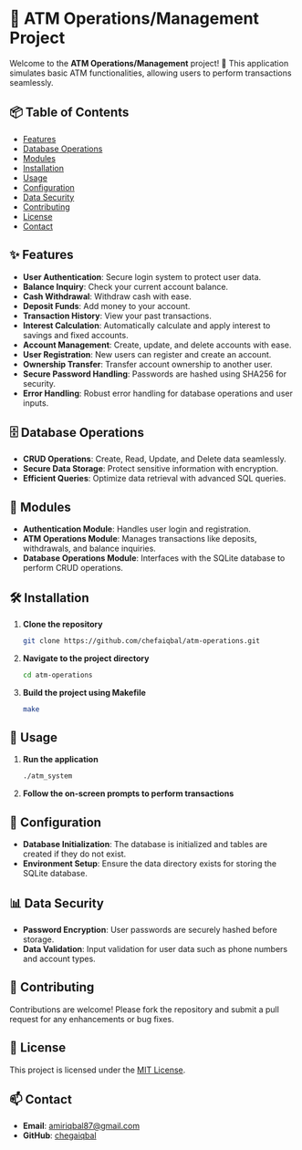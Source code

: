 # 🏧 ATM Operations/Management Project

Welcome to the **ATM Operations/Management** project! 🚀 This application simulates basic ATM functionalities, allowing users to perform transactions seamlessly.

## 📦 Table of Contents
- [Features](#features)
- [Database Operations](#database-operations)
- [Modules](#modules)
- [Installation](#installation)
- [Usage](#usage)
- [Configuration](#configuration)
- [Data Security](#data-security)
- [Contributing](#contributing)
- [License](#license)
- [Contact](#contact)

## ✨ Features
- **User Authentication**: Secure login system to protect user data.
- **Balance Inquiry**: Check your current account balance.
- **Cash Withdrawal**: Withdraw cash with ease.
- **Deposit Funds**: Add money to your account.
- **Transaction History**: View your past transactions.
- **Interest Calculation**: Automatically calculate and apply interest to savings and fixed accounts.
- **Account Management**: Create, update, and delete accounts with ease.
- **User Registration**: New users can register and create an account.
- **Ownership Transfer**: Transfer account ownership to another user.
- **Secure Password Handling**: Passwords are hashed using SHA256 for security.
- **Error Handling**: Robust error handling for database operations and user inputs.

## 🗄 Database Operations
- **CRUD Operations**: Create, Read, Update, and Delete data seamlessly.
- **Secure Data Storage**: Protect sensitive information with encryption.
- **Efficient Queries**: Optimize data retrieval with advanced SQL queries.

## 🧩 Modules
- **Authentication Module**: Handles user login and registration.
- **ATM Operations Module**: Manages transactions like deposits, withdrawals, and balance inquiries.
- **Database Operations Module**: Interfaces with the SQLite database to perform CRUD operations.

## 🛠 Installation
1. **Clone the repository**
   ```bash
   git clone https://github.com/chefaiqbal/atm-operations.git
   ```
2. **Navigate to the project directory**
   ```bash
   cd atm-operations
   ```
3. **Build the project using Makefile**
   ```bash
   make
   ```

## 🚀 Usage
1. **Run the application**
   ```bash
   ./atm_system
   ```
2. **Follow the on-screen prompts to perform transactions**

## 🔧 Configuration
- **Database Initialization**: The database is initialized and tables are created if they do not exist.
- **Environment Setup**: Ensure the data directory exists for storing the SQLite database.

## 📊 Data Security
- **Password Encryption**: User passwords are securely hashed before storage.
- **Data Validation**: Input validation for user data such as phone numbers and account types.

## 🤝 Contributing
Contributions are welcome! Please fork the repository and submit a pull request for any enhancements or bug fixes.

## 📄 License
This project is licensed under the [MIT License](LICENSE).

## 📫 Contact
- **Email**: amiriqbal87@gmail.com
- **GitHub**: [chegaiqbal](https://github.com/chefaiqbal)